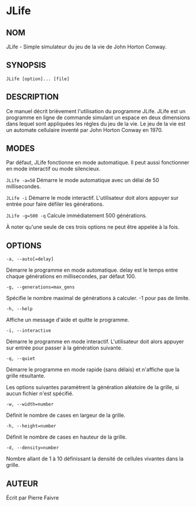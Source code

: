 JLife
=====

## NOM
JLife - Simple simulateur du jeu de la vie de John Horton Conway.

## SYNOPSIS
	JLife [option]... [file]

## DESCRIPTION
Ce manuel décrit brièvement l'utilisation du programme JLife.
JLife est un programme en ligne de commande simulant un espace en deux dimensions dans lequel sont appliquées les règles du jeu de la vie.
Le jeu de la vie est un automate cellulaire inventé par John Horton Conway en 1970.

## MODES
Par défaut, JLife fonctionne en mode automatique. Il peut aussi fonctionner en mode interactif ou mode silencieux.

`JLife -a=50` Démarre le mode automatique avec un délai de 50 millisecondes.

`JLife -i` Démarre le mode interactif. L'utilisateur doit alors appuyer sur entrée pour faire défiler les générations.

`JLife -g=500 -q` Calcule immédiatement 500 générations.

À noter qu'une seule de ces trois options ne peut être appelée à la fois.

## OPTIONS
	-a, --auto[=delay]
Démarre le programme en mode automatique. delay est le temps entre chaque générations en millisecondes, par défaut 100.

	-g, --generations=max_gens
Spécifie le nombre maximal de générations à calculer. -1 pour pas de limite.

	-h, --help
Affiche un message d'aide et quitte le programme.

	-i, --interactive
Démarre le programme en mode interactif. L'utilisateur doit alors appuyer sur entrée pour passer à la génération suivante.

	-q, --quiet
Démarre le programme en mode rapide (sans délais) et n'affiche que la grille résultante.

Les options suivantes paramètrent la génération aléatoire de la grille, si aucun fichier n'est spécifié.

	-w, --width=number
Définit le nombre de cases en largeur de la grille.

	-h, --height=number
Définit le nombre de cases en hauteur de la grille.

	-d, --density=number
Nombre allant de 1 à 10 définissant la densité de cellules vivantes dans la grille.

## AUTEUR
Écrit par Pierre Faivre
